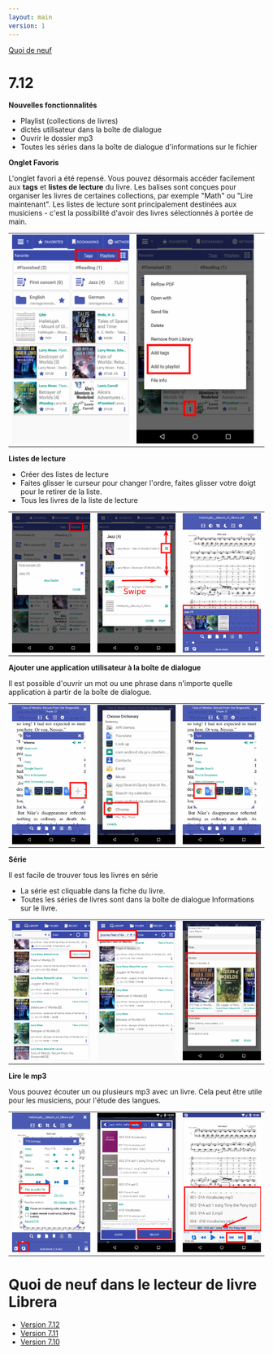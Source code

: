 ```yaml
---
layout: main
version: 1
---
```

[Quoi de neuf](/wiki/what-is-new/fr)

# 7.12

**Nouvelles fonctionnalités**

* Playlist (collections de livres)
* dictés utilisateur dans la boîte de dialogue
* Ouvrir le dossier mp3
* Toutes les séries dans la boîte de dialogue d'informations sur le fichier



**Onglet Favoris**

L'onglet favori a été repensé. Vous pouvez désormais accéder facilement aux **tags** et **listes de lecture** du livre.
Les balises sont conçues pour organiser les livres de certaines collections, par exemple &quot;Math&quot; ou &quot;Lire maintenant&quot;.
Les listes de lecture sont principalement destinées aux musiciens - c'est la possibilité d'avoir des livres sélectionnés à portée de main.


||||
|-|-|-|
|![](1.png)|![](2.png)||

**Listes de lecture**

* Créer des listes de lecture
* Faites glisser le curseur pour changer l'ordre, faites glisser votre doigt pour le retirer de la liste.
* Tous les livres de la liste de lecture

||||
|-|-|-|
|![](4.png)|![](5.png)|![](6.png)|

**Ajouter une application utilisateur à la boîte de dialogue**

Il est possible d'ouvrir un mot ou une phrase dans n'importe quelle application à partir de la boîte de dialogue.

||||
|-|-|-|
|![](7.png)|![](8.png)|![](9.png)|

**Série**

Il est facile de trouver tous les livres en série

* La série est cliquable dans la fiche du livre.
* Toutes les séries de livres sont dans la boîte de dialogue Informations sur le livre.

||||
|-|-|-|
|![](10.png)|![](11.png)|![](12.png)|

**Lire le mp3**

Vous pouvez écouter un ou plusieurs mp3 avec un livre.
Cela peut être utile pour les musiciens, pour l'étude des langues.

||||
|-|-|-|
|![](13.png)|![](14.png)|![](15.png)|



# Quoi de neuf dans le lecteur de livre Librera

* [Version 7.12](/wiki/what-is-new/7.12/fr)
* [Version 7.11](/wiki/what-is-new/7.11/fr)
* [Version 7.10](/wiki/what-is-new/7.10/fr)


